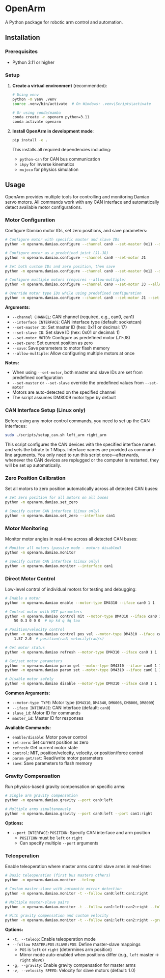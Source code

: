 # OpenArm

A Python package for robotic arm control and automation.

## Installation

### Prerequisites

- Python 3.11 or higher

### Setup

1. **Create a virtual environment** (recommended):

   ```bash
   # Using venv
   python -m venv .venv
   source .venv/bin/activate  # On Windows: .venv\Scripts\activate

   # Or using conda/mamba
   conda create -n openarm python=3.11
   conda activate openarm
   ```

2. **Install OpenArm in development mode**:

   ```bash
   pip install -e .
   ```

   This installs all required dependencies including:
   - `python-can` for CAN bus communication
   - `ikpy` for inverse kinematics
   - `mujoco` for physics simulation

## Usage

OpenArm provides multiple tools for controlling and monitoring Damiao servo motors. All commands work with any CAN interface and automatically detect available motor configurations.

### Motor Configuration

Configure Damiao motor IDs, set zero positions, and save parameters:

```bash
# Configure motor with specific master and slave IDs
python -m openarm.damiao.configure --channel can0 --set-master 0x11 --set-slave 0x01

# Configure motor as a predefined joint (J1-J8)
python -m openarm.damiao.configure --channel can0 --set-motor J1

# Set both custom IDs and zero position, then save
python -m openarm.damiao.configure --channel can0 --set-master 0x12 --set-slave 0x02 --set-zero --save

# Configure multiple motors (requires --allow-multiple)
python -m openarm.damiao.configure --channel can0 --set-motor J3 --allow-multiple --save

# Override motor type IDs while using predefined configuration
python -m openarm.damiao.configure --channel can0 --set-motor J1 --set-master 0x20
```

**Arguments:**

- `--channel CHANNEL`: CAN channel (required, e.g., can0, can1)
- `--interface INTERFACE`: CAN interface type (default: socketcan)
- `--set-master ID`: Set master ID (hex: 0x11 or decimal: 17)
- `--set-slave ID`: Set slave ID (hex: 0x01 or decimal: 1)
- `--set-motor MOTOR`: Configure as predefined motor (J1-J8)
- `--set-zero`: Set current position as zero
- `--save`: Save parameters to motor flash memory
- `--allow-multiple`: Allow configuring multiple motors at once

**Notes:**

- When using `--set-motor`, both master and slave IDs are set from predefined configuration
- `--set-master` or `--set-slave` override the predefined values from `--set-motor`
- Motors are auto-detected on the specified channel
- The script assumes DM8009 motor type by default

### CAN Interface Setup (Linux only)

Before using any motor control commands, you need to set up the CAN interfaces:

```bash
sudo ./scripts/setup_can.sh left_arm right_arm
```

This script configures the CAN devices with the specified interface names and sets the bitrate to 1 Mbps. Interface names are provided as command-line arguments. You only need to run this script once—afterwards, whenever the CAN devices are replugged or the computer is restarted, they will be set up automatically.

### Zero Position Calibration

Set all motors to zero position automatically across all detected CAN buses:

```bash
# Set zero position for all motors on all buses
python -m openarm.damiao.set_zero

# Specify custom CAN interface (Linux only)
python -m openarm.damiao.set_zero --interface can1
```

### Motor Monitoring

Monitor motor angles in real-time across all detected CAN buses:

```bash
# Monitor all motors (passive mode - motors disabled)
python -m openarm.damiao.monitor

# Specify custom CAN interface (Linux only)
python -m openarm.damiao.monitor --interface can1
```

### Direct Motor Control

Low-level control of individual motors for testing and debugging:

```bash
# Enable a motor
python -m openarm.damiao enable --motor-type DM4310 --iface can0 1 1

# Control motor with MIT parameters
python -m openarm.damiao control mit --motor-type DM4310 --iface can0 1 1 \
    50 0.3 0 0 0  # kp kd q dq tau

# Position/velocity control
python -m openarm.damiao control pos_vel --motor-type DM4310 --iface can0 1 1 \
    1.57 2.0  # position(rad) velocity(rad/s)

# Get motor status
python -m openarm.damiao refresh --motor-type DM4310 --iface can0 1 1

# Get/set motor parameters
python -m openarm.damiao param get --motor-type DM4310 --iface can0 1 1 over_voltage
python -m openarm.damiao param set --motor-type DM4310 --iface can0 1 1 max_speed 10.0

# Disable motor safely
python -m openarm.damiao disable --motor-type DM4310 --iface can0 1 1
```

**Common Arguments:**

- `--motor-type TYPE`: Motor type (`DM4310`, `DM4340`, `DM6006`, `DM8006`, `DM8009`)
- `--iface INTERFACE`: CAN interface (default: `can0`)
- `slave_id`: Motor ID for commands
- `master_id`: Master ID for responses

**Available Commands:**

- `enable/disable`: Motor power control
- `set-zero`: Set current position as zero
- `refresh`: Get current motor state
- `control`: MIT, position/velocity, velocity, or position/force control
- `param get/set`: Read/write motor parameters
- `save`: Save parameters to flash memory

### Gravity Compensation

Run physics-based gravity compensation on specific arms:

```bash
# Single arm gravity compensation
python -m openarm.damiao.gravity --port can0:left

# Multiple arms simultaneously
python -m openarm.damiao.gravity --port can0:left --port can1:right
```

**Options:**

- `--port INTERFACE:POSITION`: Specify CAN interface and arm position
  - `POSITION` must be `left` or `right`
  - Can specify multiple `--port` arguments

### Teleoperation

Enable teleoperation where master arms control slave arms in real-time:

```bash
# Basic teleoperation (first bus masters others)
python -m openarm.damiao.monitor --teleop

# Custom master-slave with automatic mirror detection
python -m openarm.damiao.monitor -t --follow can0:left:can1:right

# Multiple master-slave pairs
python -m openarm.damiao.monitor -t --follow can1:left:can2:right --follow can0:right:can3:left

# With gravity compensation and custom velocity
python -m openarm.damiao.monitor -t --follow can1:left:can2:right --gravity --velocity 5
```

**Options:**

- `-t, --teleop`: Enable teleoperation mode
- `--follow MASTER:POS:SLAVE:POS`: Define master-slave mappings
  - `POS` is `left` or `right` (determines arm position)
  - Mirror mode auto-enabled when positions differ (e.g., `left` master → `right` slave)
- `-g, --gravity`: Enable gravity compensation for master arms
- `-v, --velocity SPEED`: Velocity for slave motors (default: 1.0)
